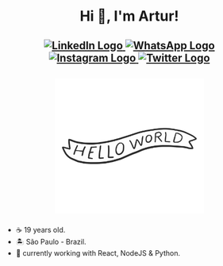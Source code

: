 <h1 align="center">
Hi 👋, I'm Artur!
</h1>

<h2 align="center">
 
<a href="https://www.linkedin.com/in/freirart"> 
  <img alt="LinkedIn Logo" src="https://img.shields.io/badge/-LinkedIn-424242?style=for-the-badge&logo=Linkedin&logoColor=white&labelColor=2867B2" />
</a>
<a href="https://api.whatsapp.com/send?phone=5513996254629&text=Olá!"> 
  <img alt="WhatsApp Logo" src="https://img.shields.io/badge/-WhatsApp-424242?style=for-the-badge&labelColor=25d366&logo=whatsapp&logoColor=white" />
</a>
<a href="https://www.instagram.com/freirart"> 
  <img alt="Instagram Logo" src="https://img.shields.io/badge/-Instagram-424242?style=for-the-badge&logo=Instagram&logoColor=white&labelColor=E1306C" />
</a>
<a href="https://www.twitter.com/freirart">
  <img alt="Twitter Logo" src="https://img.shields.io/badge/-Twitter-424242?style=for-the-badge&logo=Twitter&logoColor=white&labelColor=00ACEE" />
</a>

</h2>

<h2 align="center">
 <img src="https://raw.githubusercontent.com/freirart/freirart/master/readme.gif" width="300" alt="greetings!" />
</h2>

- ☕ 19 years old.
- 🏝 São Paulo - Brazil.
- 🚀 currently working with React, NodeJS & Python.
